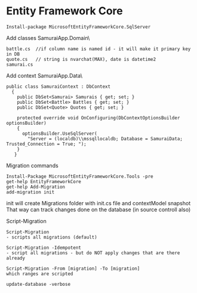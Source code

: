 
# Entity Framework Core

```
Install-package MicrosoftEntityFrameworkCore.SqlServer
```

Add classes SamuraiApp.Domain\
```
battle.cs  //if column name is named id - it will make it primary key in DB
quote.cs   // string is nvarchat(MAX), date is datetime2
samurai.cs
```
Add context  SamuraiApp.Data\
```
public class SamuraiContext : DbContext
  {
    public DbSet<Samurai> Samurais { get; set; }
    public DbSet<Battle> Battles { get; set; }
    public DbSet<Quote> Quotes { get; set; }

    protected override void OnConfiguring(DbContextOptionsBuilder optionsBuilder)
    {
      optionsBuilder.UseSqlServer(
        "Server = (localdb)\\mssqllocaldb; Database = SamuraiData; Trusted_Connection = True; ");
    }
   }
```
Migration commands
```
Install-Package MicrosoftEntityFrameworkCore.Tools -pre
get-help EntityFrameworkCore
get-help Add-Migration
add-migration init  
```
init will create Migrations folder with init.cs file and contextModel snapshot
That way can track changes done on the database (in source controll also)

Script-Migration
```
Script-Migration
- scripts all migrations (default)

Script-Migration -Idempotent
- script all migrations - but do NOT apply changes that are there already

Script-Migration -From [migration] -To [migration]
which ranges are scripted
```

```
update-database -verbose
```




